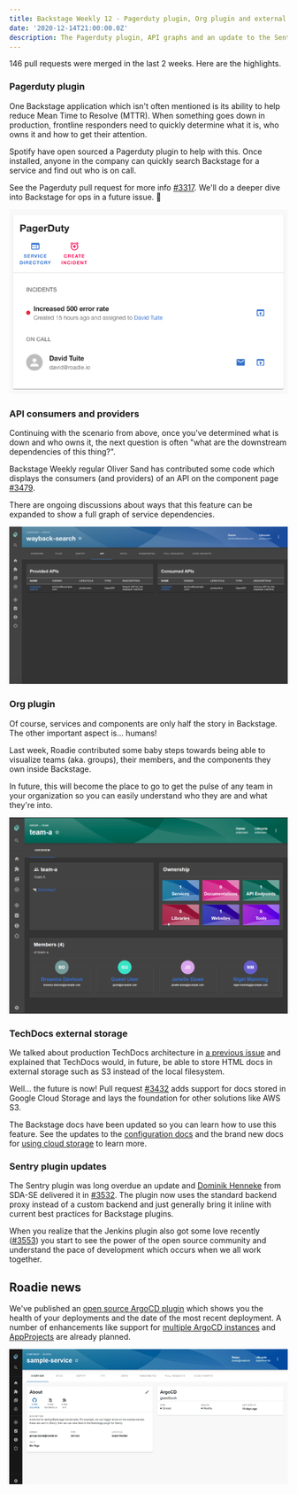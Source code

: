 ```yaml
---
title: Backstage Weekly 12 - Pagerduty plugin, Org plugin and external TechDocs storage
date: '2020-12-14T21:00:00.0Z'
description: The Pagerduty plugin, API graphs and an update to the Sentry plugin also included.
---
```


146 pull requests were merged in the last 2 weeks. Here are the highlights.

### Pagerduty plugin

One Backstage application which isn't often mentioned is its ability to help reduce Mean Time to Resolve (MTTR). When something goes down in production, frontline responders need to quickly determine what it is, who owns it and how to get their attention.

Spotify have open sourced a Pagerduty plugin to help with this. Once installed, anyone in the company can quickly search Backstage for a service and find out who is on call.

See the Pagerduty pull request for more info [#3317](https://github.com/backstage/backstage/pull/3317). We'll do a deeper dive into Backstage for ops in a future issue. 🚨

![Pagerduty widget showing an active incidet and the name and contact details of the user on call](./pagerduty-plugin.png)

### API consumers and providers

Continuing with the scenario from above, once you've determined what is down and who owns it, the next question is often "what are the downstream dependencies of this thing?".

Backstage Weekly regular Oliver Sand has contributed some code which displays the consumers (and providers) of an API on the component page [#3479](https://github.com/backstage/backstage/pull/3479).

There are ongoing discussions about ways that this feature can be expanded to show a full graph of service dependencies.

![A list of API consumers and providers on the waybach-search API](./consumers-providers-dark.png)

### Org plugin

Of course, services and components are only half the story in Backstage. The other important aspect is... humans!

Last week, Roadie contributed some baby steps towards being able to visualize teams (aka. groups), their members, and the components they own inside Backstage.

In future, this will become the place to go to get the pulse of any team in your organization so you can easily understand who they are and what they're into.

![Team A has 4 members and owns some entities in Backstage. Their names are shown](./org-plugin.png)

### TechDocs external storage

We talked about production TechDocs architecture in [a previous issue](https://roadie.io/blog/backstage-weekly-11-techdocs-arch/) and explained that TechDocs would, in future, be able to store HTML docs in external storage such as S3 instead of the local filesystem.

Well... the future is now! Pull request [#3432](https://github.com/backstage/backstage/pull/3432) adds support for docs stored in Google Cloud Storage and lays the foundation for other solutions like AWS S3.

The Backstage docs have been updated so you can learn how to use this feature. See the updates to the [configuration docs](https://backstage.io/docs/features/techdocs/configuration) and the brand new docs for [using cloud storage](https://backstage.io/docs/features/techdocs/using-cloud-storage) to learn more.

### Sentry plugin updates

The Sentry plugin was long overdue an update and [Dominik Henneke](https://github.com/dhenneke) from SDA-SE delivered it in [#3532](https://github.com/backstage/backstage/pull/3532). The plugin now uses the standard backend proxy instead of a custom backend and just generally bring it inline with current best practices for Backstage plugins.

When you realize that the Jenkins plugin also got some love recently ([#3553](https://github.com/backstage/backstage/pull/3553)) you start to see the power of the open source community and understand the pace of development which occurs when we all work together.

## Roadie news

We've published an [open source ArgoCD plugin](https://roadie.io/backstage/plugins/argo-cd) which shows you the health of your deployments and the date of the most recent deployment. A number of enhancements like support for [multiple ArgoCD instances](https://github.com/RoadieHQ/backstage-plugin-argo-cd/issues/1) and [AppProjects](https://github.com/RoadieHQ/backstage-plugin-argo-cd/issues/2) are already planned.

![An ArgoCD overview widget showing that the service is synced, healthy and last deplyed a few fays ago](./argo-cd-plugin.png)
